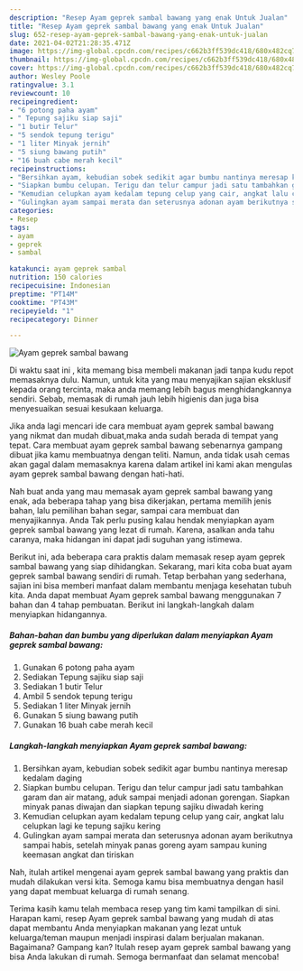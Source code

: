 ```yaml
---
description: "Resep Ayam geprek sambal bawang yang enak Untuk Jualan"
title: "Resep Ayam geprek sambal bawang yang enak Untuk Jualan"
slug: 652-resep-ayam-geprek-sambal-bawang-yang-enak-untuk-jualan
date: 2021-04-02T21:28:35.471Z
image: https://img-global.cpcdn.com/recipes/c662b3ff539dc418/680x482cq70/ayam-geprek-sambal-bawang-foto-resep-utama.jpg
thumbnail: https://img-global.cpcdn.com/recipes/c662b3ff539dc418/680x482cq70/ayam-geprek-sambal-bawang-foto-resep-utama.jpg
cover: https://img-global.cpcdn.com/recipes/c662b3ff539dc418/680x482cq70/ayam-geprek-sambal-bawang-foto-resep-utama.jpg
author: Wesley Poole
ratingvalue: 3.1
reviewcount: 10
recipeingredient:
- "6 potong paha ayam"
- " Tepung sajiku siap saji"
- "1 butir Telur"
- "5 sendok tepung terigu"
- "1 liter Minyak jernih"
- "5 siung bawang putih"
- "16 buah cabe merah kecil"
recipeinstructions:
- "Bersihkan ayam, kebudian sobek sedikit agar bumbu nantinya meresap kedalam daging"
- "Siapkan bumbu celupan. Terigu dan telur campur jadi satu tambahkan garam dan air matang, aduk sampai menjadi adonan gorengan. Siapkan minyak panas diwajan dan siapkan tepung sajiku diwadah kering"
- "Kemudian celupkan ayam kedalam tepung celup yang cair, angkat lalu celupkan lagi ke tepung sajiku kering"
- "Gulingkan ayam sampai merata dan seterusnya adonan ayam berikutnya sampai habis, setelah minyak panas goreng ayam sampau kuning keemasan angkat dan tiriskan"
categories:
- Resep
tags:
- ayam
- geprek
- sambal

katakunci: ayam geprek sambal 
nutrition: 150 calories
recipecuisine: Indonesian
preptime: "PT14M"
cooktime: "PT43M"
recipeyield: "1"
recipecategory: Dinner

---
```



![Ayam geprek sambal bawang](https://img-global.cpcdn.com/recipes/c662b3ff539dc418/680x482cq70/ayam-geprek-sambal-bawang-foto-resep-utama.jpg)

Di waktu  saat ini , kita memang bisa membeli makanan jadi tanpa kudu repot memasaknya dulu. Namun, untuk kita yang mau menyajikan sajian eksklusif kepada orang tercinta, maka anda memang lebih bagus menghidangkannya sendiri. Sebab, memasak di rumah jauh lebih higienis dan juga bisa menyesuaikan sesuai kesukaan keluarga.

Jika anda lagi mencari ide cara membuat ayam geprek sambal bawang yang nikmat dan mudah dibuat,maka anda sudah berada di tempat yang tepat. Cara membuat ayam geprek sambal bawang  sebenarnya gampang dibuat jika kamu membuatnya dengan teliti. Namun, anda tidak usah cemas akan gagal dalam memasaknya 
karena dalam artikel ini kami akan mengulas ayam geprek sambal bawang dengan hati-hati.  



Nah buat anda yang mau memasak ayam geprek sambal bawang yang enak, ada beberapa tahap yang bisa dikerjakan, pertama memilih jenis bahan, lalu pemilihan bahan segar, sampai cara membuat dan menyajikannya. Anda Tak perlu pusing kalau hendak menyiapkan ayam geprek sambal bawang yang lezat di rumah. Karena, asalkan anda  tahu caranya, maka hidangan ini dapat jadi suguhan yang istimewa.

Berikut ini, ada beberapa cara praktis  dalam memasak resep ayam geprek sambal bawang yang siap dihidangkan. Sekarang, mari kita coba buat ayam geprek sambal bawang sendiri di rumah. Tetap berbahan yang sederhana, sajian ini bisa memberi manfaat dalam membantu menjaga kesehatan tubuh kita. Anda dapat membuat Ayam geprek sambal bawang menggunakan 7 bahan dan 4 tahap pembuatan. Berikut ini langkah-langkah dalam menyiapkan hidangannya.

<!--inarticleads1-->

##### Bahan-bahan dan bumbu yang diperlukan dalam menyiapkan Ayam geprek sambal bawang:

1. Gunakan 6 potong paha ayam
1. Sediakan  Tepung sajiku siap saji
1. Sediakan 1 butir Telur
1. Ambil 5 sendok tepung terigu
1. Sediakan 1 liter Minyak jernih
1. Gunakan 5 siung bawang putih
1. Gunakan 16 buah cabe merah kecil




<!--inarticleads2-->

##### Langkah-langkah menyiapkan Ayam geprek sambal bawang:

1. Bersihkan ayam, kebudian sobek sedikit agar bumbu nantinya meresap kedalam daging
1. Siapkan bumbu celupan. Terigu dan telur campur jadi satu tambahkan garam dan air matang, aduk sampai menjadi adonan gorengan. Siapkan minyak panas diwajan dan siapkan tepung sajiku diwadah kering
1. Kemudian celupkan ayam kedalam tepung celup yang cair, angkat lalu celupkan lagi ke tepung sajiku kering
1. Gulingkan ayam sampai merata dan seterusnya adonan ayam berikutnya sampai habis, setelah minyak panas goreng ayam sampau kuning keemasan angkat dan tiriskan




Nah, itulah artikel mengenai  ayam geprek sambal bawang  yang praktis dan mudah dilakukan versi kita. Semoga kamu bisa membuatnya dengan hasil yang dapat membuat keluarga di rumah senang. 

Terima kasih kamu telah membaca resep yang tim kami tampilkan di sini. Harapan kami, resep  Ayam geprek sambal bawang yang mudah di atas dapat membantu Anda menyiapkan makanan yang lezat untuk keluarga/teman maupun menjadi inspirasi dalam berjualan makanan. Bagaimana? Gampang kan? Itulah resep ayam geprek sambal bawang yang bisa Anda lakukan di rumah. Semoga bermanfaat dan selamat mencoba!

